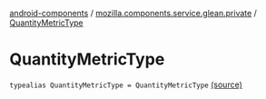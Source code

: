 [android-components](../index.md) / [mozilla.components.service.glean.private](index.md) / [QuantityMetricType](./-quantity-metric-type.md)

# QuantityMetricType

`typealias QuantityMetricType = QuantityMetricType` [(source)](https://github.com/mozilla-mobile/android-components/blob/master/components/service/glean/src/main/java/mozilla/components/service/glean/private/MetricAliases.kt#L21)